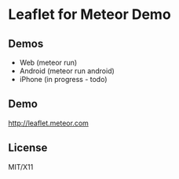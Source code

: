 # Leaflet for Meteor Demo

## Demos
- Web (meteor run)
- Android (meteor run android)
- iPhone (in progress - todo)

## Demo
http://leaflet.meteor.com

## License
MIT/X11
